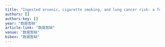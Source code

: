 ```yaml
---
title: "Ingested arsenic, cigarette smoking, and lung cancer risk: a follow-up study in arseniasis-endemic areas in Taiwan"
authors: []
authors-key: []
year: "数据暂缺"
article-link: "数据暂缺"
venue: "数据暂缺"
bibex: "数据暂缺"
---
```

